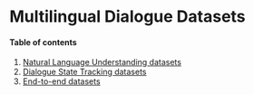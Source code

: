 # Multilingual Dialogue Datasets

#### Table of contents

1. [Natural Language Understanding datasets](nlu_datasets.md)
2. [Dialogue State Tracking datasets](dst_datasets.md)
3. [End-to-end datasets](e2e_datasets.md)
